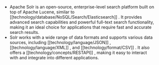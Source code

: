 - Apache Solr is an open-source, enterprise-level search platform built on top of Apache Lucene, similar to [[technology/database/NoSQL/Search/Elasticsearch]] . It provides advanced search capabilities and powerful full-text search functionality, making it an ideal choice for applications that require fast and accurate search results.
- Solr works with a wide range of data formats and supports various data sources, including [[technology/language/JSON]] , [[technology/language/XML]] , and [[technology/format/CSV]] . It also offers a [[technology/concepts/RESTAPI]] , making it easy to interact with and integrate into different applications.